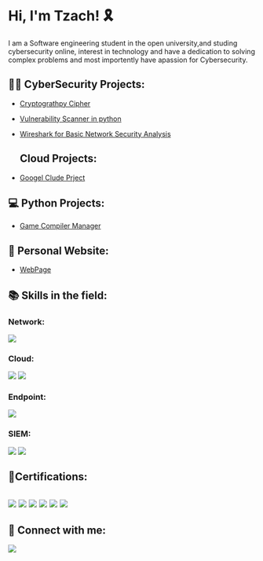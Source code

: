 <h1>Hi, I'm Tzach! 🎗 <br/><a a></h1>
I am a Software engineering student in the open university,and studing cybersecurity online, interest in technology and have a dedication to solving complex problems and most importently have apassion for Cybersecurity.
  
<h2>👨‍💻 CyberSecurity Projects:</h2>

  - [Cryptograthpy Cipher ](https://github.com/TzachTetro/Cryptography-Cipher.git)
  - [Vulnerability Scanner in python](https://github.com/TzachTetro/Vulnerability-Scanner.git)
  - [Wireshark for Basic Network Security Analysis](https://github.com/TzachTetro/WireShark-Project.git)
    

    <h2>Cloud Projects:</h2>
    
  - [Googel Clude Prject](https://github.com/TzachTetro/Change-firewall-rules-using-Terraform-and-Cloud-Shell.git)



<h2>💻 Python Projects:</h2>

  - [Game Compiler Manager](https://github.com/TzachTetro/Game-Compiler-Manager.git)

<h2>📄 Personal Website:</h2>

 - [WebPage](https://bit.ly/Tzach-Web)
  
<h2>📚 Skills in the field:</h2>

### Network:
<div>
    <img src="https://img.shields.io/badge/-Wireshark-1679A7?&style=for-the-badge&logo=Wireshark&logoColor=white" />    
</div>

### Cloud:
<img src="https://img.shields.io/badge/-AWS-4D4D4D?&style=for-the-badge&logo=Amazon&logoColor=white"  /> <img src="https://img.shields.io/badge/- Microsoft Azure-00A4EF?&style=for-the-badge&logo=Microsoft&logoColor=white" />



### Endpoint:
<div>
    <img src="https://img.shields.io/badge/-Microsoft_Defender_for_Endpoint-00A4EF?&style=for-the-badge&logo=Microsoft&logoColor=white" />
</div>

### SIEM:
<div>
    <img src="https://img.shields.io/badge/-Microsoft_Sentinel-0078D4?&style=for-the-badge&logo=Microsoft&logoColor=white" />
    <img src="https://img.shields.io/badge/-Splunk-000000?&style=for-the-badge&logo=Splunk&logoColor=white" />
</div>


<h2>📄Certifications:<h2>
<div>
<img src="https://img.shields.io/badge/-SSCP-006400?&style=for-the-badge&logo=ISC2&logoColor=white" />
<img src="https://img.shields.io/badge/-AWS-4D4D4D?&style=for-the-badge&logo=Amazon&logoColor=white" />
<img src="https://img.shields.io/badge/-Cisco-00A4EF?&style=for-the-badge&logo=Cisco&logoColor=white" />
<img src="https://img.shields.io/badge/-Googel-000075?&style=for-the-badge&logoColor=white" />
<img src="https://img.shields.io/badge/-Qualys-EF3B2D?&style=for-the-badge&logoColor=white" />
<img src="https://img.shields.io/badge/-Coursera-000080?&style=for-the-badge&logo=Coursera&logoColor=white" />
</div>


<h2> 🤳 Connect with me:</h2>

<a href="https://www.linkedin.com/in/tzachtetro"><img src="https://img.shields.io/badge/-LinkedIn-0072b1?&style=for-the-badge&logo=linkedin&logoColor=white" /></a>

<!--

